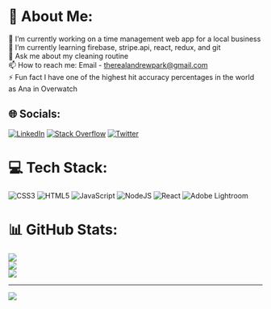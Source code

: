 # 💫 About Me:
🔭 I’m currently working on a time management web app for a local business<br>🌱 I’m currently learning firebase, stripe.api, react, redux, and git<br>💬 Ask me about my cleaning routine<br>📫 How to reach me: Email - therealandrewpark@gmail.com<br>⚡ Fun fact I have one of the highest hit accuracy percentages in the world as Ana in Overwatch


## 🌐 Socials:
[![LinkedIn](https://img.shields.io/badge/LinkedIn-%230077B5.svg?logo=linkedin&logoColor=white)](https://linkedin.com/in/https://www.linkedin.com/in/andrewypark/) [![Stack Overflow](https://img.shields.io/badge/-Stackoverflow-FE7A16?logo=stack-overflow&logoColor=white)](https://stackoverflow.com/users/andrewypark) [![Twitter](https://img.shields.io/badge/Twitter-%231DA1F2.svg?logo=Twitter&logoColor=white)](https://twitter.com/andrewypark) 

# 💻 Tech Stack:
![CSS3](https://img.shields.io/badge/css3-%231572B6.svg?style=flat&logo=css3&logoColor=white) ![HTML5](https://img.shields.io/badge/html5-%23E34F26.svg?style=flat&logo=html5&logoColor=white) ![JavaScript](https://img.shields.io/badge/javascript-%23323330.svg?style=flat&logo=javascript&logoColor=%23F7DF1E) ![NodeJS](https://img.shields.io/badge/node.js-6DA55F?style=flat&logo=node.js&logoColor=white) ![React](https://img.shields.io/badge/react-%2320232a.svg?style=flat&logo=react&logoColor=%2361DAFB) ![Adobe Lightroom](https://img.shields.io/badge/Adobe%20Lightroom-31A8FF.svg?style=flat&logo=Adobe%20Lightroom&logoColor=white)
# 📊 GitHub Stats:
![](https://github-readme-stats.vercel.app/api?username=andrewypark&theme=dark&hide_border=false&include_all_commits=true&count_private=true)<br/>
![](https://github-readme-streak-stats.herokuapp.com/?user=andrewypark&theme=dark&hide_border=false)<br/>
![](https://github-readme-stats.vercel.app/api/top-langs/?username=andrewypark&theme=dark&hide_border=false&include_all_commits=true&count_private=true&layout=compact)

---
[![](https://visitcount.itsvg.in/api?id=andrewypark&icon=0&color=0)](https://visitcount.itsvg.in)
